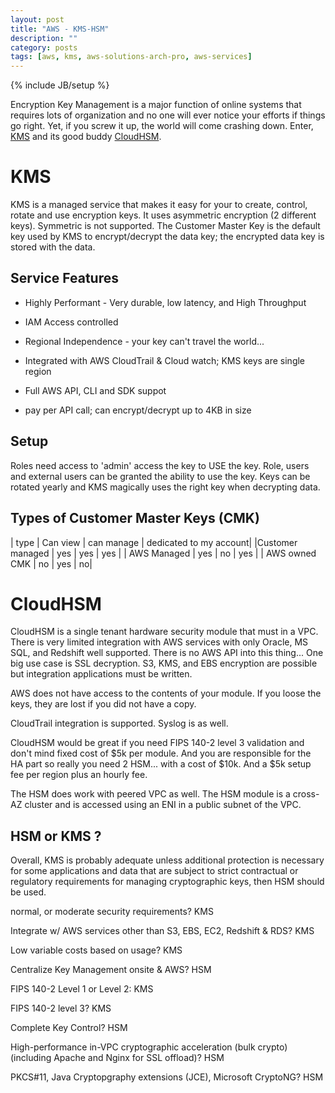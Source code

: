 ```yaml
---
layout: post
title: "AWS - KMS-HSM"
description: ""
category: posts
tags: [aws, kms, aws-solutions-arch-pro, aws-services]
---
```

{% include JB/setup %}

Encryption Key Management is a major function of online systems that requires lots of organization and no one will ever notice your efforts if things go right. Yet, if you screw it up, the world will come crashing down. Enter, [KMS](https://aws.amazon.com/kms/) and its good buddy [CloudHSM](https://aws.amazon.com/cloudhsm/). 

# KMS

KMS is a managed service that makes it easy for your to create, control, rotate and use encryption keys. It uses asymmetric encryption (2 different keys). Symmetric is not supported. The Customer Master Key is the default key used by KMS to encrypt/decrypt the data key; the encrypted data key is stored with the data. 

## Service Features

* Highly Performant - Very durable, low latency, and High Throughput

* IAM Access controlled

* Regional Independence - your key can't travel the world...

* Integrated with AWS CloudTrail & Cloud watch; KMS keys are single region

* Full AWS API, CLI and SDK suppot

* pay per API call; can encrypt/decrypt up to 4KB in size

## Setup

Roles need access to 'admin' access the key to USE the key. Role, users and external users can be granted the ability to use the key. Keys can be rotated yearly and KMS magically uses the right key when decrypting data.

## Types of Customer Master Keys (CMK)

| type | Can view | can manage | dedicated to my account|
|Customer managed | yes | yes | yes |
| AWS Managed | yes | no | yes |
| AWS owned CMK | no | yes | no|



# CloudHSM

CloudHSM is a single tenant hardware security module that must in a VPC. There is very limited integration with AWS services with only Oracle, MS SQL, and Redshift well supported. There is no AWS API into this thing... One big use case is SSL decryption. S3, KMS, and EBS encryption are possible but integration applications must be written. 

AWS does not have access to the contents of your module. If you loose the keys, they are lost if you did not have a copy.

CloudTrail integration is supported. Syslog is as well.

CloudHSM would be great if you need FIPS 140-2 level 3 validation and don't mind fixed cost of $5k per module. And you are responsible for the HA part so really you need 2 HSM... with a cost of $10k. And a $5k setup fee per region plus an hourly fee.

The HSM does work with peered VPC as well. The HSM module is a cross-AZ cluster and is accessed using an ENI in a public subnet of the VPC.

## HSM or KMS ?

Overall, KMS is probably adequate unless additional protection is necessary for some applications and data that are subject to strict contractual or regulatory requirements for managing cryptographic keys, then HSM should be used.

normal, or moderate security requirements? KMS

Integrate w/ AWS services other than S3, EBS, EC2, Redshift & RDS? KMS

Low variable costs based on usage? KMS 

Centralize Key Management onsite & AWS? HSM

FIPS 140-2 Level 1 or Level 2: KMS

FIPS 140-2 level 3? KMS

Complete Key Control? HSM

High-performance in-VPC cryptographic acceleration (bulk crypto) (including Apache and Nginx for SSL offload)? HSM

PKCS#11, Java Cryptopgraphy extensions (JCE), Microsoft CryptoNG? HSM

